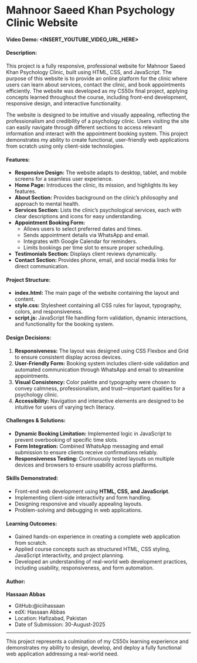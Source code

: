 # Mahnoor Saeed Khan Psychology Clinic Website

#### Video Demo: <INSERT_YOUTUBE_VIDEO_URL_HERE>

#### Description:
This project is a fully responsive, professional website for Mahnoor Saeed Khan Psychology Clinic, built using HTML, CSS, and JavaScript. The purpose of this website is to provide an online platform for the clinic where users can learn about services, contact the clinic, and book appointments efficiently. The website was developed as my CS50x final project, applying concepts learned throughout the course, including front-end development, responsive design, and interactive functionality.

The website is designed to be intuitive and visually appealing, reflecting the professionalism and credibility of a psychology clinic. Users visiting the site can easily navigate through different sections to access relevant information and interact with the appointment booking system. This project demonstrates my ability to create functional, user-friendly web applications from scratch using only client-side technologies.

#### Features:
- **Responsive Design:** The website adapts to desktop, tablet, and mobile screens for a seamless user experience.
- **Home Page:** Introduces the clinic, its mission, and highlights its key features.
- **About Section:** Provides background on the clinic’s philosophy and approach to mental health.
- **Services Section:** Lists the clinic’s psychological services, each with clear descriptions and icons for easy understanding.
- **Appointment Booking Form:** 
  - Allows users to select preferred dates and times.
  - Sends appointment details via WhatsApp and email.
  - Integrates with Google Calendar for reminders.
  - Limits bookings per time slot to ensure proper scheduling.
- **Testimonials Section:** Displays client reviews dynamically.
- **Contact Section:** Provides phone, email, and social media links for direct communication.

#### Project Structure:
- **index.html:** The main page of the website containing the layout and content.
- **style.css:** Stylesheet containing all CSS rules for layout, typography, colors, and responsiveness.
- **script.js:** JavaScript file handling form validation, dynamic interactions, and functionality for the booking system.

#### Design Decisions:
1. **Responsiveness:** The layout was designed using CSS Flexbox and Grid to ensure consistent display across devices.
2. **User-Friendly Form:** Booking system includes client-side validation and automated communication through WhatsApp and email to streamline appointments.
3. **Visual Consistency:** Color palette and typography were chosen to convey calmness, professionalism, and trust—important qualities for a psychology clinic.
4. **Accessibility:** Navigation and interactive elements are designed to be intuitive for users of varying tech literacy.

#### Challenges & Solutions:
- **Dynamic Booking Limitation:** Implemented logic in JavaScript to prevent overbooking of specific time slots.
- **Form Integration:** Combined WhatsApp messaging and email submission to ensure clients receive confirmations reliably.
- **Responsiveness Testing:** Continuously tested layouts on multiple devices and browsers to ensure usability across platforms.

#### Skills Demonstrated:
- Front-end web development using **HTML, CSS, and JavaScript**.
- Implementing client-side interactivity and form handling.
- Designing responsive and visually appealing layouts.
- Problem-solving and debugging in web applications.

#### Learning Outcomes:
- Gained hands-on experience in creating a complete web application from scratch.
- Applied course concepts such as structured HTML, CSS styling, JavaScript interactivity, and project planning.
- Developed an understanding of real-world web development practices, including usability, responsiveness, and form automation.

#### Author:
**Hassaan Abbas**  
- GitHub:@iciihassaan 
- edX: Hassaan Abbas 
- Location: Hafizabad, Pakistan  
- Date of Submission: 30-August-2025

---

This project represents a culmination of my CS50x learning experience and demonstrates my ability to design, develop, and deploy a fully functional web application addressing a real-world need.
